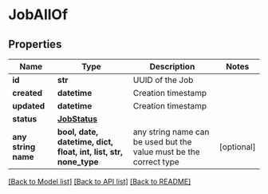 # JobAllOf


## Properties
Name | Type | Description | Notes
------------ | ------------- | ------------- | -------------
**id** | **str** | UUID of the Job | 
**created** | **datetime** | Creation timestamp | 
**updated** | **datetime** | Creation timestamp | 
**status** | [**JobStatus**](JobStatus.md) |  | 
**any string name** | **bool, date, datetime, dict, float, int, list, str, none_type** | any string name can be used but the value must be the correct type | [optional]

[[Back to Model list]](../README.md#documentation-for-models) [[Back to API list]](../README.md#documentation-for-api-endpoints) [[Back to README]](../README.md)


